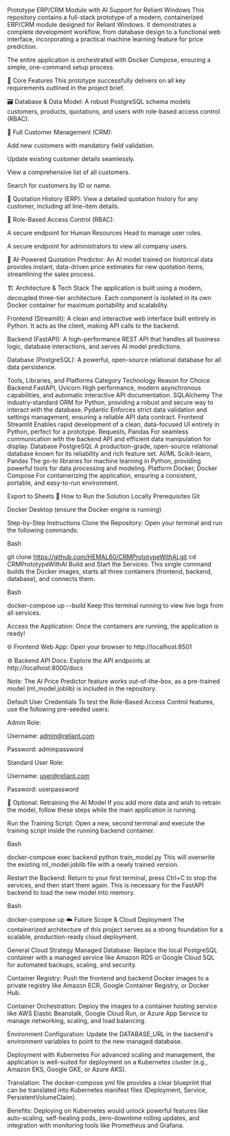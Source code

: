 Prototype ERP/CRM Module with AI Support for Reliant Windows
This repository contains a full-stack prototype of a modern, containerized ERP/CRM module designed for Reliant Windows. It demonstrates a complete development workflow, from database design to a functional web interface, incorporating a practical machine learning feature for price prediction.

The entire application is orchestrated with Docker Compose, ensuring a simple, one-command setup process.

🎯 Core Features
This prototype successfully delivers on all key requirements outlined in the project brief.

🗃️ Database & Data Model: A robust PostgreSQL schema models customers, products, quotations, and users with role-based access control (RBAC).

👥 Full Customer Management (CRM):

Add new customers with mandatory field validation.

Update existing customer details seamlessly.

View a comprehensive list of all customers.

Search for customers by ID or name.

🧾 Quotation History (ERP): View a detailed quotation history for any customer, including all line-item details.

🔐 Role-Based Access Control (RBAC):

A secure endpoint for Human Resources Head to manage user roles.

A secure endpoint for administrators to view all company users.

🤖 AI-Powered Quotation Predictor: An AI model trained on historical data provides instant, data-driven price estimates for new quotation items, streamlining the sales process.

🏗️ Architecture & Tech Stack
The application is built using a modern, decoupled three-tier architecture. Each component is isolated in its own Docker container for maximum portability and scalability.

Frontend (Streamlit): A clean and interactive web interface built entirely in Python. It acts as the client, making API calls to the backend.

Backend (FastAPI): A high-performance REST API that handles all business logic, database interactions, and serves AI model predictions.

Database (PostgreSQL): A powerful, open-source relational database for all data persistence.

Tools, Libraries, and Platforms
Category	Technology	Reason for Choice
Backend	FastAPI, Uvicorn	High performance, modern asynchronous capabilities, and automatic interactive API documentation.
SQLAlchemy	The industry-standard ORM for Python, providing a robust and secure way to interact with the database.
Pydantic	Enforces strict data validation and settings management, ensuring a reliable API data contract.
Frontend	Streamlit	Enables rapid development of a clean, data-focused UI entirely in Python, perfect for a prototype.
Requests, Pandas	For seamless communication with the backend API and efficient data manipulation for display.
Database	PostgreSQL	A production-grade, open-source relational database known for its reliability and rich feature set.
AI/ML	Scikit-learn, Pandas	The go-to libraries for machine learning in Python, providing powerful tools for data processing and modeling.
Platform	Docker, Docker Compose	For containerizing the application, ensuring a consistent, portable, and easy-to-run environment.

Export to Sheets
🚀 How to Run the Solution Locally
Prerequisites
Git

Docker Desktop (ensure the Docker engine is running)

Step-by-Step Instructions
Clone the Repository:
Open your terminal and run the following commands:

Bash

git clone https://github.com/HEMAL60/CRMPrototypeWithAI.git
cd CRMPrototypeWithAI
Build and Start the Services:
This single command builds the Docker images, starts all three containers (frontend, backend, database), and connects them.

Bash

docker-compose up --build
Keep this terminal running to view live logs from all services.

Access the Application:
Once the containers are running, the application is ready!

🌐 Frontend Web App: Open your browser to http://localhost:8501

⚙️ Backend API Docs: Explore the API endpoints at http://localhost:8000/docs

Note: The AI Price Predictor feature works out-of-the-box, as a pre-trained model (ml_model.joblib) is included in the repository.

Default User Credentials
To test the Role-Based Access Control features, use the following pre-seeded users:

Admin Role:

Username: admin@reliant.com

Password: adminpassword

Standard User Role:

Username: user@reliant.com

Password: userpassword

🧠 Optional: Retraining the AI Model
If you add more data and wish to retrain the model, follow these steps while the main application is running.

Run the Training Script:
Open a new, second terminal and execute the training script inside the running backend container.

Bash

docker-compose exec backend python train_model.py
This will overwrite the existing ml_model.joblib file with a newly trained version.

Restart the Backend:
Return to your first terminal, press Ctrl+C to stop the services, and then start them again. This is necessary for the FastAPI backend to load the new model into memory.

Bash

docker-compose up
☁️ Future Scope & Cloud Deployment
The containerized architecture of this project serves as a strong foundation for a scalable, production-ready cloud deployment.

General Cloud Strategy
Managed Database: Replace the local PostgreSQL container with a managed service like Amazon RDS or Google Cloud SQL for automated backups, scaling, and security.

Container Registry: Push the frontend and backend Docker images to a private registry like Amazon ECR, Google Container Registry, or Docker Hub.

Container Orchestration: Deploy the images to a container hosting service like AWS Elastic Beanstalk, Google Cloud Run, or Azure App Service to manage networking, scaling, and load balancing.

Environment Configuration: Update the DATABASE_URL in the backend's environment variables to point to the new managed database.

Deployment with Kubernetes
For advanced scaling and management, the application is well-suited for deployment on a Kubernetes cluster (e.g., Amazon EKS, Google GKE, or Azure AKS).

Translation: The docker-compose.yml file provides a clear blueprint that can be translated into Kubernetes manifest files (Deployment, Service, PersistentVolumeClaim).

Benefits: Deploying on Kubernetes would unlock powerful features like auto-scaling, self-healing pods, zero-downtime rolling updates, and integration with monitoring tools like Prometheus and Grafana.